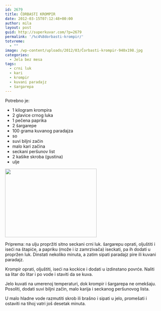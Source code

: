 ```yaml
---
id: 2679
title: ČORBASTI KROMPIR
date: 2012-03-15T07:12:48+00:00
author: mila
layout: post
guid: http://superkuvar.com/?p=2679
permalink: '/%c4%8dorbasti-krompir/'
totvreme:
  - ""
image: /wp-content/uploads/2012/03/Čorbasti-krompir-940x198.jpg
categories:
  - Jela bez mesa
tags:
  - crni luk
  - kari
  - krompir
  - kuvani paradajz
  - šargarepa
---
```

Potrebno je:

  * 1 kilogram krompira
  * 2 glavice crnog luka
  * 1 pečena paprika
  * 2 šargarepe
  * 100 grama kuvanog paradajza
  * so
  * suvi biljni začin
  * malo kari začina
  * seckani peršunov list
  * 2 kašike skroba (gustina)
  * ulje

<img class="alignnone size-medium wp-image-2681" title="Čorbasti krompir" src="/wp-content/uploads/2012/03/%C4%8Corbasti-krompir-300x225.jpg" alt="" width="300" height="225" /> 

Priprema: na ulju propržiti sitno seckani crni luk. šargarepu oprati, oljuštiti i iseći na štapiće, a papriku (može i iz zamrzivača) iseckati, pa ih dodati u propržen luk. Dinstati nekoliko minuta, a zatim sipati paradajz pire ili kuvani paradajz.

Krompir oprati, oljuštiti, iseći na kockice i dodati u izdinstano povrće. Naliti sa litar do litar i po vode i staviti da se kuva.

Jelo kuvati na umerenoj temperaturi, dok krompir i šargarepa ne omekšaju. Posoliti, dodati suvi biljni začin, malo karija i seckanog peršunovog lista.

U malo hladne vode razmutiti skrob ili brašno i sipati u jelo, promešati i ostaviti na tihoj vatri još desetak minuta.

&nbsp;